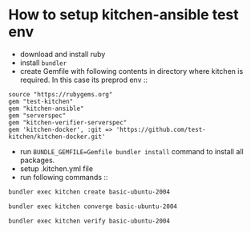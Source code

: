 # How to setup kitchen-ansible test env
- download and install ruby
- install ```bundler``` 
- create Gemfile with following contents in directory where kitchen is required. In this case its preprod env :: 
```
source "https://rubygems.org"
gem "test-kitchen"
gem "kitchen-ansible"
gem "serverspec"
gem "kitchen-verifier-serverspec"
gem 'kitchen-docker', :git => 'https://github.com/test-kitchen/kitchen-docker.git'
```
- run ```BUNDLE_GEMFILE=Gemfile bundler install``` command to install all packages.
- setup .kitchen.yml file
- run following commands ::
```sh 
bundler exec kitchen create basic-ubuntu-2004
```
```sh 
bundler exec kitchen converge basic-ubuntu-2004
```
```sh 
bundler exec kitchen verify basic-ubuntu-2004
```

